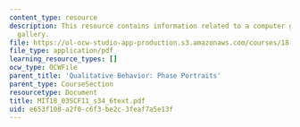 ```yaml
---
content_type: resource
description: This resource contains information related to a computer generated portrait
  gallery.
file: https://ol-ocw-studio-app-production.s3.amazonaws.com/courses/18-03sc-differential-equations-fall-2011/e653f108a2f0c6f3be2c3feaf7a5e13f_MIT18_03SCF11_s34_6text.pdf
file_type: application/pdf
learning_resource_types: []
ocw_type: OCWFile
parent_title: 'Qualitative Behavior: Phase Portraits'
parent_type: CourseSection
resourcetype: Document
title: MIT18_03SCF11_s34_6text.pdf
uid: e653f108-a2f0-c6f3-be2c-3feaf7a5e13f
---
```

